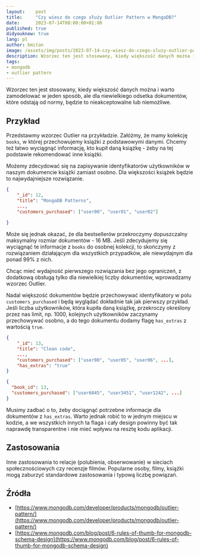 ```yaml
---
layout:    post
title:     "Czy wiesz do czego służy Outlier Pattern w MongoDB?"
date:      2023-07-14T08:00:00+01:00
published: true
didyouknow: true
lang: pl
author: bmitan
image: /assets/img/posts/2023-07-14-czy-wiesz-do-czego-sluzy-outlier-pattern-w-mongodb/outlier.webp
description: Wzorzec ten jest stosowany, kiedy większość danych można i warto zamodelować w jeden sposób, ale dla niewielkiego odsetka dokumentów, które odstają od normy, będzie to nieakceptowalne lub niemożliwe.
tags:
- mongodb
- outlier pattern
---
```


Wzorzec ten jest stosowany, kiedy większość danych można i warto zamodelować w jeden sposób, ale dla niewielkiego odsetka dokumentów, które odstają od normy, będzie to nieakceptowalne lub niemożliwe.

## Przykład
Przedstawmy wzorzec Outlier na przykładzie. Załóżmy, że mamy kolekcję `books`, w której przechowujemy książki z podstawowymi danymi. Chcemy też łatwo wyciągnąć informację, kto kupił daną książkę - żeby na tej podstawie rekomendować inne książki.

Możemy zdecydować się na zapisywanie identyfikatorów użytkowników w naszym dokumencie książki zamiast osobno. Dla większości książek będzie to najwydajniejsze rozwiązanie.
```json
{
    "_id": 12,
    "title": "MongoDB Patterns",
    ...,
    "customers_purchased": ["user00", "user01", "user02"]
 
}
```
Może się jednak okazać, że dla bestsellerów przekroczymy dopuszczalny maksymalny rozmiar dokumentów - 16 MB. Jeśli zdecydujemy się wyciągnąć te informacje z `books` do osobnej kolekcji, to skończymy z rozwiązaniem działającym dla wszystkich przypadków, ale niewydajnym dla ponad 99% z nich.

Chcąc mieć wydajność pierwszego rozwiązania bez jego ograniczeń, z dodatkową obsługą tylko dla niewielkiej liczby dokumentów, wprowadzamy wzorzec Outlier.

Nadal większość dokumentów będzie przechowywać identyfikatory w polu `customers_purchased` i będą wyglądać dokładnie tak jak pierwszy przykład. Jeśli liczba użytkowników, która kupiła daną książkę, przekroczy określony przez nas limit, np. 1000, kolejnych użytkowników zaczynamy przechowywać osobno, a do tego dokumentu dodamy flagę `has_extras` z wartością `true`.

```json
{
    "_id": 13,
    "title": "Clean code",
    ...,
    "customers_purchased": ["user00", "user05", "user06", ...],
    "has_extras": "true"
}
```
```json
{
  "book_id": 13,
  "customers_purchased": ["user6045", "user3451", "user1242", ...]
}
```

Musimy zadbać o to, żeby dociągnąć potrzebne informacje dla dokumentów z `has_extras`. Warto jednak robić to w jednym miejscu w kodzie, a we wszystkich innych ta flaga i cały design powinny być tak naprawdę transparentne i nie mieć wpływu na resztę kodu aplikacji.

## Zastosowania
Inne zastosowania to relacje (polubienia, obserwowanie) w sieciach społecznościowych czy recenzje filmów. Popularne osoby, filmy, książki mogą zaburzyć standardowe zastosowania i typową liczbę powiązań.

## Źródła
- [https://www.mongodb.com/developer/products/mongodb/outlier-pattern/](https://www.mongodb.com/developer/products/mongodb/outlier-pattern/)
- [https://www.mongodb.com/blog/post/6-rules-of-thumb-for-mongodb-schema-design](https://www.mongodb.com/blog/post/6-rules-of-thumb-for-mongodb-schema-design)